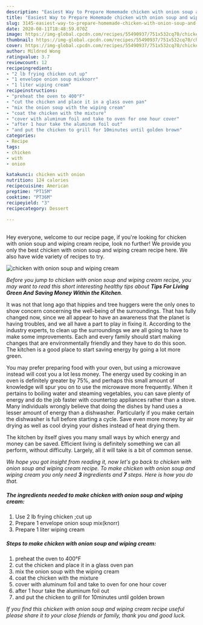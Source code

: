 ```yaml
---
description: "Easiest Way to Prepare Homemade chicken with onion soup and wiping cream"
title: "Easiest Way to Prepare Homemade chicken with onion soup and wiping cream"
slug: 3145-easiest-way-to-prepare-homemade-chicken-with-onion-soup-and-wiping-cream
date: 2020-08-11T18:48:59.070Z
image: https://img-global.cpcdn.com/recipes/55490937/751x532cq70/chicken-with-onion-soup-and-wiping-cream-recipe-main-photo.jpg
thumbnail: https://img-global.cpcdn.com/recipes/55490937/751x532cq70/chicken-with-onion-soup-and-wiping-cream-recipe-main-photo.jpg
cover: https://img-global.cpcdn.com/recipes/55490937/751x532cq70/chicken-with-onion-soup-and-wiping-cream-recipe-main-photo.jpg
author: Mildred Wong
ratingvalue: 3.7
reviewcount: 12
recipeingredient:
- "2 lb frying chicken cut up"
- "1 envelope onion soup mixknorr"
- "1 liter wiping cream"
recipeinstructions:
- "preheat the oven to 400°F"
- "cut the chicken and place it in a glass oven pan"
- "mix the onion soup with the wiping cream"
- "coat the chicken with the mixture"
- "cover with aluminum foil and take to oven for one hour cover"
- "after 1 hour take the aluminum foil out"
- "and put the chicken to grill for 10minutes until golden brown"
categories:
- Recipe
tags:
- chicken
- with
- onion

katakunci: chicken with onion 
nutrition: 124 calories
recipecuisine: American
preptime: "PT15M"
cooktime: "PT36M"
recipeyield: "3"
recipecategory: Dessert

---
```

<br>
Hey everyone, welcome to our recipe page, if you're looking for chicken with onion soup and wiping cream recipe, look no further! We provide you only the best chicken with onion soup and wiping cream recipe here. We also have wide variety of recipes to try.
<br>


![chicken with onion soup and wiping cream](https://img-global.cpcdn.com/recipes/55490937/751x532cq70/chicken-with-onion-soup-and-wiping-cream-recipe-main-photo.jpg)

<i>Before you jump to chicken with onion soup and wiping cream recipe, you may want to read this short interesting healthy tips about 
<strong>Tips For Living Green And Saving Money Within the Kitchen</strong>.</i>
</br>

It was not that long ago that hippies and tree huggers were the only ones to show concern concerning the well-being of the surroundings. That has fully changed now, since we all appear to have an awareness that the planet is having troubles, and we all have a part to play in fixing it. According to the industry experts, to clean up the surroundings we are all going to have to make some improvements. Each and every family should start making changes that are environmentally friendly and they have to do this soon. The kitchen is a good place to start saving energy by going a lot more green.

You may prefer preparing food with your oven, but using a microwave instead will cost you a lot less money. The energy used by cooking in an oven is definitely greater by 75%, and perhaps this small amount of knowledge will spur you on to use the microwave more frequently. When it pertains to boiling water and steaming vegetables, you can save plenty of energy and do the job faster with countertop appliances rather than a stove. Many individuals wrongly believe that doing the dishes by hand uses a lesser amount of energy than a dishwasher. Particularly if you make certain the dishwasher is full before starting a cycle. Save even more money by air drying as well as cool drying your dishes instead of heat drying them.

The kitchen by itself gives you many small ways by which energy and money can be saved. Efficient living is definitely something we can all perform, without difficulty. Largely, all it will take is a bit of common sense.


<i>We hope you got insight from reading it, now let's go back to chicken with onion soup and wiping cream recipe. To make chicken with onion soup and wiping cream you only need <strong>3</strong> ingredients and <strong>7</strong> steps. Here is how you do that.
</i>

##### The ingredients needed to make chicken with onion soup and wiping cream:

1. Use 2 lb frying chicken ;cut up
1. Prepare 1 envelope onion soup mix(knorr)
1. Prepare 1 liter wiping cream


##### Steps to make chicken with onion soup and wiping cream:

1. preheat the oven to 400°F
1. cut the chicken and place it in a glass oven pan
1. mix the onion soup with the wiping cream
1. coat the chicken with the mixture
1. cover with aluminum foil and take to oven for one hour cover
1. after 1 hour take the aluminum foil out
1. and put the chicken to grill for 10minutes until golden brown


<i>If you find this chicken with onion soup and wiping cream recipe useful please share it to your close friends or family, thank you and good luck.</i>
